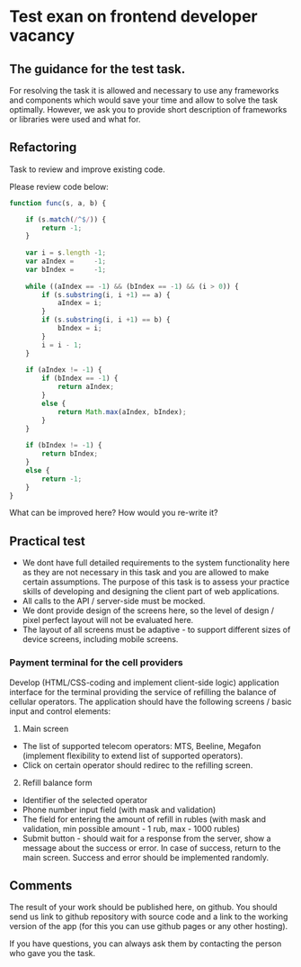 # Test exan on frontend developer vacancy

## The guidance for the test task.
For resolving the task it is allowed and necessary to use any frameworks and components which would save your time and allow to solve the task optimally. However, we ask you to provide short description of frameworks or libraries were used and what for.


## Refactoring

Task to review and improve existing code.

Please review code below:

```javascript
function func(s, a, b) {

	if (s.match(/^$/)) {
		return -1;
	}
	
	var i = s.length -1;
	var aIndex =     -1;
	var bIndex =     -1;
	
	while ((aIndex == -1) && (bIndex == -1) && (i > 0)) {
	    if (s.substring(i, i +1) == a) {
	    	aIndex = i;
    	}
	    if (s.substring(i, i +1) == b) {
	    	bIndex = i;
    	}
	    i = i - 1;
	}
	
	if (aIndex != -1) {
	    if (bIndex == -1) {
	        return aIndex;
	    }
	    else {
	        return Math.max(aIndex, bIndex);
	    }
	}
	
	if (bIndex != -1) {
	    return bIndex;
	}
	else {
	    return -1;
	}
}
```

What can be improved here? How would you re-write it?


## Practical test

 - We dont have full detailed requirements to the system functionality here as they are not necessary in this task and you are allowed to make certain assumptions. The purpose of this task is to assess your practice skills of developing and designing the client part of web applications.
 - All calls to the API / server-side must be mocked.
 - We dont provide design of the screens here, so the level of design / pixel perfect layout will not be evaluated here.
 - The layout of all screens must be adaptive - to support different sizes of device screens, including mobile screens.

### Payment terminal for the cell providers 

Develop (HTML/CSS-coding and implement client-side logic) application interface for the terminal providing the service of refilling the balance of cellular operators. The application should have the following screens / basic input and control elements:

1. Main screen
  - The list of supported telecom operators: MTS, Beeline, Megafon (implement flexibility to extend list of supported operators).
  - Click on certain operator should redirec to the refilling screen.
2. Refill balance form
  - Identifier of the selected operator
  - Phone number input field (with mask and validation)
  - The field for entering the amount of refill in rubles (with mask and validation, min possible amount - 1 rub, max - 1000 rubles)
  - Submit button - should wait for a response from the server, show a message about the success or error. In case of success, return to the main screen. Success and error should be implemented randomly.
 

## Comments

The result of your work should be published here, on github. You should send us link to github repository with source code and a link to the working version of the app (for this you can use github pages or any other hosting).

If you have questions, you can always ask them by contacting the person who gave you the task.

